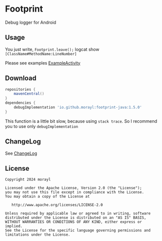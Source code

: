 # Footprint
Debug logger for Android

Usage
-----

 You just write, `Footprint.leave();` logcat show `[ClassName#MethodName:LineNumber]`

 Please see examples
 [ExampleActivity](/app/src/main/java/com/morayl/footprintexample/ExampleActivity.java)

Download
--------

```groovy
repositories {
    mavenCentral()
}
dependencies {
    debugImplementation 'io.github.morayl:footprint-java:1.5.0'
}
```
This function is a little bit slow, because using `stack trace`.
So I recommend you to use only `debugImplementation`

ChangeLog
--------

 See [ChangeLog](./CHANGELOG_for_java.md)

License
-------

    Copyright 2024 morayl

    Licensed under the Apache License, Version 2.0 (the "License");
    you may not use this file except in compliance with the License.
    You may obtain a copy of the License at

       http://www.apache.org/licenses/LICENSE-2.0

    Unless required by applicable law or agreed to in writing, software
    distributed under the License is distributed on an "AS IS" BASIS,
    WITHOUT WARRANTIES OR CONDITIONS OF ANY KIND, either express or implied.
    See the License for the specific language governing permissions and
    limitations under the License.

